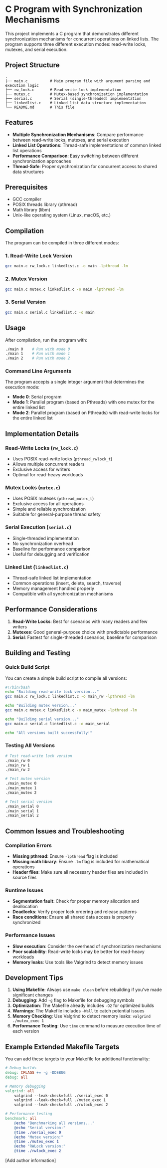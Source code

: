 # C Program with Synchronization Mechanisms

This project implements a C program that demonstrates different synchronization mechanisms for concurrent operations on linked lists. The program supports three different execution modes: read-write locks, mutexes, and serial execution.

## Project Structure

```
.
├── main.c          # Main program file with argument parsing and execution logic
├── rw_lock.c       # Read-write lock implementation
├── mutex.c         # Mutex-based synchronization implementation
├── serial.c        # Serial (single-threaded) implementation
├── linkedlist.c    # Linked list data structure implementation
└── README.md       # This file
```

## Features

- **Multiple Synchronization Mechanisms**: Compare performance between read-write locks, mutexes, and serial execution
- **Linked List Operations**: Thread-safe implementations of common linked list operations
- **Performance Comparison**: Easy switching between different synchronization approaches
- **Thread-Safe**: Proper synchronization for concurrent access to shared data structures

## Prerequisites

- GCC compiler
- POSIX threads library (pthread)
- Math library (libm)
- Unix-like operating system (Linux, macOS, etc.)

## Compilation

The program can be compiled in three different modes:

### 1. Read-Write Lock Version
```bash
gcc main.c rw_lock.c linkedlist.c -o main -lpthread -lm
```

### 2. Mutex Version
```bash
gcc main.c mutex.c linkedlist.c -o main -lpthread -lm
```

### 3. Serial Version
```bash
gcc main.c serial.c linkedlist.c -o main
```

## Usage

After compilation, run the program with:

```bash
./main 0    # Run with mode 0
./main 1    # Run with mode 1  
./main 2    # Run with mode 2
```

### Command Line Arguments

The program accepts a single integer argument that determines the execution mode:

- **Mode 0**: Serial program
- **Mode 1**: Parallel program (based on Pthreads) with one mutex for the entire linked list
- **Mode 2**: Parallel program (based on Pthreads) with read-write locks for the entire linked list

## Implementation Details

### Read-Write Locks (`rw_lock.c`)
- Uses POSIX read-write locks (`pthread_rwlock_t`)
- Allows multiple concurrent readers
- Exclusive access for writers
- Optimal for read-heavy workloads

### Mutex Locks (`mutex.c`)
- Uses POSIX mutexes (`pthread_mutex_t`)
- Exclusive access for all operations
- Simple and reliable synchronization
- Suitable for general-purpose thread safety

### Serial Execution (`serial.c`)
- Single-threaded implementation
- No synchronization overhead
- Baseline for performance comparison
- Useful for debugging and verification

### Linked List (`linkedlist.c`)
- Thread-safe linked list implementation
- Common operations (insert, delete, search, traverse)
- Memory management handled properly
- Compatible with all synchronization mechanisms

## Performance Considerations

1. **Read-Write Locks**: Best for scenarios with many readers and few writers
2. **Mutexes**: Good general-purpose choice with predictable performance
3. **Serial**: Fastest for single-threaded scenarios, baseline for comparison

## Building and Testing

### Quick Build Script
You can create a simple build script to compile all versions:

```bash
#!/bin/bash
echo "Building read-write lock version..."
gcc main.c rw_lock.c linkedlist.c -o main_rw -lpthread -lm

echo "Building mutex version..."
gcc main.c mutex.c linkedlist.c -o main_mutex -lpthread -lm

echo "Building serial version..."
gcc main.c serial.c linkedlist.c -o main_serial

echo "All versions built successfully!"
```

### Testing All Versions
```bash
# Test read-write lock version
./main_rw 0
./main_rw 1
./main_rw 2

# Test mutex version  
./main_mutex 0
./main_mutex 1
./main_mutex 2

# Test serial version
./main_serial 0
./main_serial 1
./main_serial 2
```

## Common Issues and Troubleshooting

### Compilation Errors
- **Missing pthread**: Ensure `-lpthread` flag is included
- **Missing math library**: Ensure `-lm` flag is included for mathematical operations
- **Header files**: Make sure all necessary header files are included in source files

### Runtime Issues
- **Segmentation fault**: Check for proper memory allocation and deallocation
- **Deadlocks**: Verify proper lock ordering and release patterns
- **Race conditions**: Ensure all shared data access is properly synchronized

### Performance Issues
- **Slow execution**: Consider the overhead of synchronization mechanisms
- **Poor scalability**: Read-write locks may be better for read-heavy workloads
- **Memory leaks**: Use tools like Valgrind to detect memory issues

## Development Tips

1. **Using Makefile**: Always use `make clean` before rebuilding if you've made significant changes
2. **Debugging**: Add `-g` flag to Makefile for debugging symbols
3. **Optimization**: The Makefile already includes `-O2` for optimized builds
4. **Warnings**: The Makefile includes `-Wall` to catch potential issues
5. **Memory Checking**: Use Valgrind to detect memory leaks: `valgrind ./mutex_exec 1`
6. **Performance Testing**: Use `time` command to measure execution time of each version

## Example Extended Makefile Targets

You can add these targets to your Makefile for additional functionality:

```makefile
# Debug builds
debug: CFLAGS += -g -DDEBUG
debug: all

# Memory debugging
valgrind: all
	valgrind --leak-check=full ./serial_exec 0
	valgrind --leak-check=full ./mutex_exec 1  
	valgrind --leak-check=full ./rwlock_exec 2

# Performance testing
benchmark: all
	@echo "Benchmarking all versions..."
	@echo "Serial version:"
	@time ./serial_exec 0
	@echo "Mutex version:"
	@time ./mutex_exec 1
	@echo "RWLock version:"
	@time ./rwlock_exec 2
```



[Add author information]

